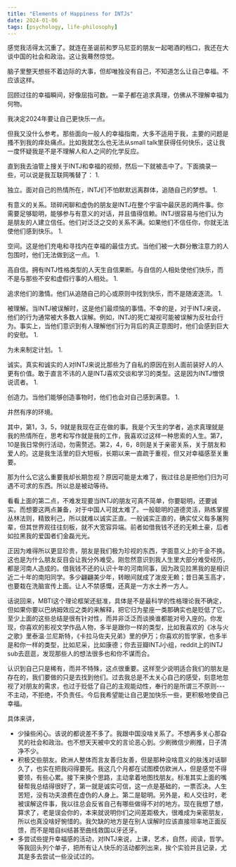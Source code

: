 ```yaml
---
title: "Elements of Happiness for INTJs"
date: 2024-01-06
tags: [psychology, life-philosophy]
---
```




感觉我活得太沉重了。就连在圣诞前和罗马尼亚的朋友一起喝酒的档口，我还在大谈中国的社会和政治。这让我蓦然惊觉。

脑子里整天想些不着边际的大事，但却唯独没有自己，不知道怎么让自己幸福。不应该这样。

回顾过往的幸福瞬间，好像屈指可数。一辈子都在追求真理，仿佛从不理解幸福为何物。

我决定2024年要让自己更快乐一点。

但我又没什么参考。那些面向一般人的幸福指南，大多不适用于我，主要的问题是搔不到我的痒处痛点。比如我就怎么也无法从small talk里获得任何快乐，这让我一度怀疑我是不是不理解人和人之间的化学反应。

直到我去油管上搜关于INTJ和幸福的视频，然后一下就被击中了。下面摘录一些，可以说是我互联网嘴替了：
1. 

独立。面对自己的热情所在，INTJ们不怕默默远离群体，追随自己的梦想。
1. 

有意义的关系。琐碎闲聊和虚伪的朋友是INTJ在整个宇宙中最厌恶的两件事。你需要足够聪明，能够参与有意义的对话，并且值得信赖。INTJ很容易与他们认为是朋友的人建立信任。他们对泛泛之交的关系不满。如果他们不信任你，你就无法使他们感到快乐。
1. 

空间。这是他们充电和寻找内在幸福的最佳方式。当他们被一大群分散注意力的人包围时，他们无法做到这一点。
1. 

高自信。拥有INTJ性格类型的人天生自信果断。与自信的人相处使他们快乐，而不是与那些不安和虚假行事的人相处。
1. 

追求他们的激情。他们从追随自己的心或原则中找到快乐，而不是随波逐流。
1. 

被理解。当INTJ被误解时，这是他们最烦恼的事情。不幸的是，对于INTJ来说，他们的行为通常被大多数人误解。例如，INTJ的死亡凝视可能被误解为反社会行为。事实上，当他们意识到有人理解他们行为背后的真正意图时，他们会感到巨大的安慰。
1. 

为未来制定计划。
1. 

诚实。真实和诚实的人对INTJ来说比那些为了自私的原因在别人面前装好人的人更有价值。敢于直言不讳的人是INTJ喜欢交谈和学习的类型。这是因为INTJ憎恨说谎者。
1. 

创造力。当他们能够创造事物时，他们也会对自己感到满意。
1. 

井然有序的环境。

其中，第1，3，5，9就是我现在正在做的事。我是个天生的学者，追求真理就是我的热情所在，思考和写作就是我的工作，我喜欢过这样一种思索的人生。第7，10是我日常例行活动，勿需赘述。第2，4，6，8则是关于亲密关系，关于朋友和爱人的。这是我生活里的巨大短板，长期以来一直疏于重视，但又对幸福感至关重要。

那为什么它这么重要我却长期忽视？原因可能是太难了，我过往总是把他们归为可遇不可求的东西。所以总是被动等待。

看看上面的第二点，不难发现要当INTJ的朋友可真不简单，你要聪明，还要诚实。而想要这两点兼备，对于中国人可就太难了。一般聪明的道德灵活，熟练掌握丛林法则，精致利己，所以就难以诚实正直。一般诚实正直的，确实仗义每多屠狗辈，但其世界观往往刻板，就不大宽容异端。前者如借我钱不还的无赖土豪，后者如拉黑我的爱国者们金磊光光。

正因为难得所以更显珍贵，朋友是我们极为珍视的东西，字面意义上的千金不换。这也是为什么朋友反目会让我分外难受。刚忽然意识到我人生里大部分难受经历，都是河南人造成的。借我钱不还的认识十年的河南同事，因为政见拉黑我的是相识近二十年的南阳同学。多少翩翩美少年，转眼间就成了泼皮无赖；昔日美玉高才，也要栽在洗脑宣传上面。让人不禁感慨，还真是一方水土养一方人。

话说回来，MBTI这个理论框架还挺准，具体是不是最科学的性格理论我不确定，但如果你要以巴纳姆效应之类的来解释，把它归为星座一类那确实也是贬低了它。至少上面的这些总结是很有针对性，而并非泛泛而谈换谁都能对号入座的。你发现，你喜欢的影视文学作品人物，多半是跟你一样的类型，比如我喜欢的《冰与火之歌》里泰温·兰尼斯特，《卡拉马佐夫兄弟》里的伊万；你喜欢的哲学家，也多半是和你一样的类型，比如尼采，比如康德；你去豆瓣INTJ小组，reddit上的INTJ sub去逛逛，发现那些人的想法很多也和你不谋而合。

认识到自己只是稀有，而并不特殊，这点很重要。这样至少说明适合我们的朋友是存在的，我们要做的只是去找到他们。过去我总是不太关心自己的感受，刻意地忽视了对朋友的需求，也过于贬低了自己的主观能动性，奉行的是所谓三不原则---不主动，不拒绝，不负责任。今后我希望能让自己更加快乐一些，更积极地使自己幸福。

具体来讲，
- 少操些闲心。该说的都说差不多了。我跟中国没啥关系了。不想再多关心那旮旯的社会和政治。也不想天天被中文的言论恶心到。少刷微信少刷推，日子清净不少。
- 积极交些朋友。欧洲人整体而言友善归友善，但是那种没啥意义的肤浅对话聊久了，也实在把我闷得要死。我这几个月都在试图模仿欧洲人，但是感觉不得要领，有些心累。接下来换个思路，主动拿着地图找朋友。标准其实上面的嘴替帮我总结得很好了，第一就是诚实可信，这一点是基础的，一票否决。人生苦短，没有功夫浪费在虚伪的人身上。第二是聪明。另外是，和人交往时，老被误解这件事，我以往总会反省自己有哪些做得不对的地方。现在我想了想，算求了，老是误会你的，本来就说明你们之间差距极大，很难成为亲密朋友，所以也真没啥好惋惜的。我欠缺的地方是在别人误解时应该直接坦率地正面反馈，而不是暗自纠结甚至曲线救国以牙还牙。
- 多尝试些提升幸福感的活动，对INTJ来说，上课，艺术，自然，阅读，哲学。等我回头列个单子，把所有让人快乐的活动都列出来，挨个实验并且记录，尤其是多去尝试一些没试过的。
